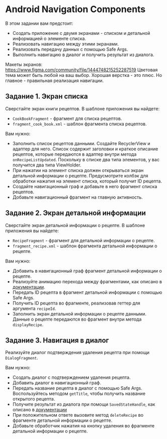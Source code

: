 # Android Navigation Components

В этом задании вам предстоит:

- Создать приложение с двумя экранами - списком и детальной информацией о элементе списка.
- Реализовать навигацию между этими экранами.
- Реализовать передачу данных с помощью Safe Args.
- Выполнить навигацию в диалог и получить результат из диалога.

Макеты экранов: https://www.figma.com/community/file/1444748215252287519
Цветовая тема может быть любой на ваш выбор.
Хорошая верстка - это плюс. Но главное - правильная реализация навигации.

## Задание 1. Экран списка
Сверстайте экран книги рецептов. В шаблоне приложения вы найдете:

- `CookBookFragment` - фрагмент для списка рецептов.
- `fragment_cook_book.xml` - шаблон фрагмента списка рецептов.

Вам нужно:

- Заполнить список рецептов данными. Создайте RecyclerView и адаптер для него.
  Список содержит заголовки и краткое описание рецептов, которые передаются в адаптер внутри метода `onRecipeListUpdated`.
  Поскольку в списке два типа элементов, у вас получится два типа ViewHolder.
- При нажатии на элемент списка должен открываться экран детальной информации о рецепте.
  Предусмотрите колбэк для обработки нажатия на элемент списка, который получит ID рецепта.
- Создайте навигационный граф и добавьте в него фрагмент списка рецептов.
- Добавьте навигационный фрагмент на главную активность.

## Задание 2. Экран детальной информации
Сверстайте экран детальной информации о рецепте. В шаблоне приложения вы найдете:

- `RecipeFragment` - фрагмент для детальной информации о рецепте.
- `fragment_recipe.xml` - шаблон фрагмента детальной информации о рецепте.

Вам нужно:

- Добавить в навигационный граф фрагмент детальной информации о рецепте.
- Реализуйте анимацию перехода между фрагментами, как описано в [документации](https://developer.android.com/guide/navigation/use-graph/animate-transitions).
- Передать ID рецепта в фрагмент детальной информации с помощью Safe Args.
- Получить ID рецепта во фрагменте, реализовав геттер для аргумента `recipeId`.
- Заполнить экран детальной информации о рецепте данными. Данные о рецепте передаются во фрагмент внутри метода `displayRecipe`.

## Задание 3. Навигация в диалог
Реализуйте диалог подтверждения удаления рецепта при помощи `DialogFragment`.

Вам нужно:

- Создать диалог с подтверждением удаления рецепта.
- Добавить диалог в навигационный граф.
- Передать название рецепта в диалог с помощью Safe Args. Воспользуйтесь методом `getTitle`, чтобы получить название открытого рецепта.
- Получите результат из диалога при помощи `SavedStateHandle`, как описано в [документации](https://developer.android.com/guide/navigation/use-graph/programmatic#returning_a_result)
- При положительном ответе вызовите метод `deleteRecipe` во фрагменте детальной информации о рецепте.
- Добавьте обработчик нажатия на кнопку удаления во фрагменте детальной информации о рецепте.
